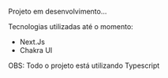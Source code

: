 Projeto em desenvolvimento...

Tecnologias utilizadas até o momento:

- Next.Js
- Chakra UI

OBS: Todo o projeto está utilizando Typescript